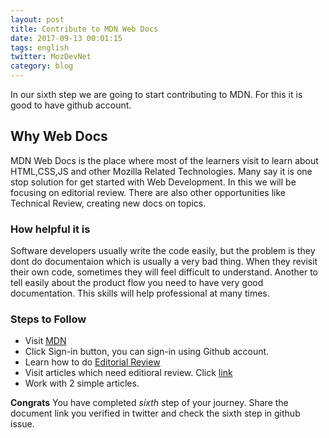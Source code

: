 ```yaml
---
layout: post
title: Contribute to MDN Web Docs
date: 2017-09-13 00:01:15
tags: english
twitter: MozDevNet
category: blog
---
```


In our sixth step we are going to start contributing to MDN. For this it is good to have github account.

## Why Web Docs

MDN Web Docs is the place where most of the learners visit to learn about HTML,CSS,JS and other Mozilla Related Technologies. Many say it is one stop solution for get started with Web Development. In this we will be focusing on editorial review. There are also other opportunities like Technical Review, creating new docs on topics.

### How helpful it is

Software developers usually write the code easily, but the problem is they dont do documentaion which is usually a very bad thing. When they revisit their own code, sometimes they will feel difficult to understand. Another to tell easily about the product flow you need to have very good documentation. This skills will help professional at many times.

### Steps to Follow

- Visit [MDN](https://developer.mozilla.org)
- Click Sign-in button, you can sign-in using Github account.
- Learn how to do [Editorial Review](https://developer.mozilla.org/en-US/docs/MDN/Contribute/Howto/Do_an_editorial_review)
- Visit articles which need editioral review. Click [link](https://developer.mozilla.org/en-US/docs/needs-review/editorial)
- Work with 2 simple articles.



**Congrats** You have completed *sixth* step of your journey. Share the document link you verified in twitter and check the sixth step in github issue.

